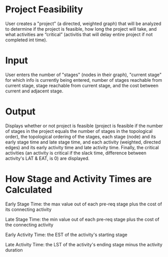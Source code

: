 # Project Feasibility
User creates a "project" (a directed, weighted graph) that will be analyzed to determine if the project is feasible, how long the project will take, and what activities are “critical” (activitis that will delay entire project if not completed int time).

# Input
User enters the number of "stages" (nodes in their graph), "current stage" for which info is currently being entered, number of stages reachable from current stage, stage reachable from current stage, and the cost between current and adjacent stage.

# Output
Displays whether or not project is feasible (project is feasible if the number of stages in the project equals the number of stages in the topological order), the topological ordering of the stages, each stage (node) and its early stage time and late stage time, and each activity (weighted, directed edges) and its early activity time and late activity time. Finally, the critical activities (an activity is critical if the slack time, difference between activity's LAT & EAT, is 0) are displayed.

# How Stage and Activity Times are Calculated
Early Stage Time: the max value out of each pre-req stage plus the cost of its connecting activity

Late Stage Time: the min value out of each pre-req stage plus the cost of the connecting activity

Early Activity Time: the EST of the activity's starting stage

Late Activity Time: the LST of the activity's ending stage minus the activity duration
